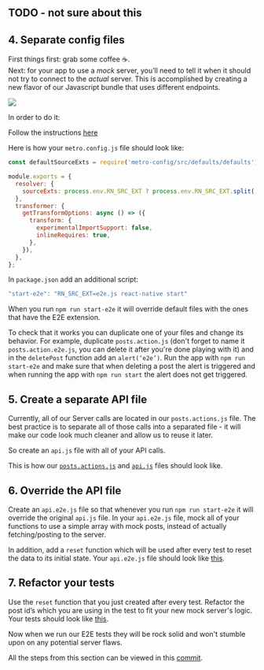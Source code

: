 ## TODO - not sure about this

## 4. Separate config files

First things first: grab some coffee :coffee:. <br />Next: for your app to use a *mock* server, you’ll need to tell it when it should not try to connect to the *actual* server. This is accomplished by creating a new flavor of our Javascript bundle that uses different endpoints.

<img src="https://github.com/wix-playground/wix-mobile-crash-course/blob/master/assets/detoxMock.png" />

In order to do it:

Follow the instructions [here](https://github.com/wix/Detox/blob/master/docs/Guide.Mocking.md#configuration)

Here is how your `metro.config.js` file should look like:

```js
const defaultSourceExts = require('metro-config/src/defaults/defaults').sourceExts

module.exports = {
  resolver: {
    sourceExts: process.env.RN_SRC_EXT ? process.env.RN_SRC_EXT.split(',').concat(defaultSourceExts) : defaultSourceExts
  },
  transformer: {
    getTransformOptions: async () => ({
      transform: {
        experimentalImportSupport: false,
        inlineRequires: true,
      },
    }),
  },
};
```

In `package.json` add an additional script:

```js
"start-e2e": "RN_SRC_EXT=e2e.js react-native start"
```

When you run `npm run start-e2e` it will override default files with the ones that have the E2E extension.

To check that it works you can duplicate one of your files and change its behavior. For example, duplicate `posts.action.js` (don't forget to name it `posts.action.e2e.js`, you can delete it after you're done playing with it) and in the `deletePost` function add an `alert(‘e2e’)`. Run the app with `npm run start-e2e` and make sure that when deleting a post the alert is triggered and when running the app with `npm run start` the alert does not get triggered.

## 5. Create a separate API file

Currently, all of our Server calls are located in our `posts.actions.js` file. The best practice is to separate all of those calls into a separated file - it will make our code look much cleaner and allow us to reuse it later.

So create an `api.js` file with all of your API calls.

This is how our [`posts.actions.js`](https://github.com/wix-playground/wix-mobile-crash-course/blob/master/src/posts/posts.actions.js) and [`api.js`](https://github.com/wix-playground/wix-mobile-crash-course/blob/master/src/posts/api.js) files should look like.

## 6. Override the API file

Create an `api.e2e.js` file so that whenever you run `npm run start-e2e` it will override the original `api.js` file. In your `api.e2e.js` file, mock all of your functions to use a simple array with mock posts, instead of actually fetching/posting to the server.

In addition, add a `reset` function which will be used after every test to reset the data to its initial state. Your `api.e2e.js` file should look like [this](https://github.com/wix-playground/wix-mobile-crash-course/blob/master/src/posts/api.e2e.js).

## 7. Refactor your tests
Use the `reset` function that you just created after every test. Refactor the post id’s which you are using in the test to fit your new mock server's logic. Your tests should look like [this](https://github.com/wix-playground/wix-mobile-crash-course/blob/master/e2e/firstTest.spec.js).

Now when we run our E2E tests they will be rock solid and won't stumble upon on any potential server flaws.

All the steps from this section can be viewed in this [commit](https://github.com/wix-playground/wix-mobile-crash-course/commit/73fcb3ea893f32f765ddb66d0336717db05afb55).
